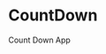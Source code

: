 # CountDown
 Count Down App
   
        
                                     
                                    
                           
               
        
    
 
 
